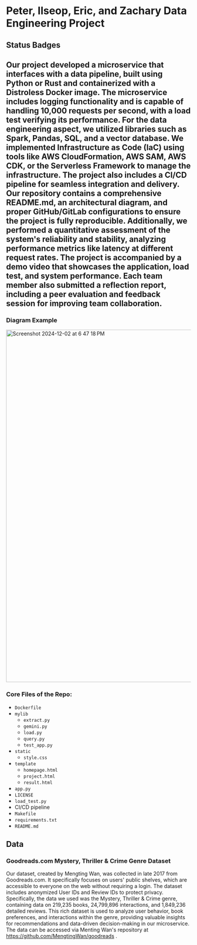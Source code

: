 # Peter, Ilseop, Eric, and Zachary Data Engineering Project

## Status Badges

## Our project developed a microservice that interfaces with a data pipeline, built using Python or Rust and containerized with a Distroless Docker image. The microservice includes logging functionality and is capable of handling 10,000 requests per second, with a load test verifying its performance. For the data engineering aspect, we utilized libraries such as Spark, Pandas, SQL, and a vector database. We implemented Infrastructure as Code (IaC) using tools like AWS CloudFormation, AWS SAM, AWS CDK, or the Serverless Framework to manage the infrastructure. The project also includes a CI/CD pipeline for seamless integration and delivery. Our repository contains a comprehensive README.md, an architectural diagram, and proper GitHub/GitLab configurations to ensure the project is fully reproducible. Additionally, we performed a quantitative assessment of the system's reliability and stability, analyzing performance metrics like latency at different request rates. The project is accompanied by a demo video that showcases the application, load test, and system performance. Each team member also submitted a reflection report, including a peer evaluation and feedback session for improving team collaboration.

### Diagram Example
<img width="960" alt="Screenshot 2024-12-02 at 6 47 18 PM" src="https://github.com/user-attachments/assets/c8f60fc3-5eb7-4d2a-bc2a-eff656597d58">

### Core Files of the Repo:
* `Dockerfile`
* `mylib`
    - `extract.py`
    - `gemini.py`
    - `load.py`
    - `query.py`
    - `test_app.py`
* `static`
    - `style.css`
* `template`
    - `homepage.html`
    - `project.html`
    - `result.html`
* `app.py`
* `LICENSE`
* `load_test.py`
* CI/CD pipeline
* `Makefile`
* `requirements.txt`
* `README.md`

## Data
### Goodreads.com Mystery, Thriller & Crime Genre Dataset
Our dataset, created by Mengting Wan, was collected in late 2017 from Goodreads.com. It specifically focuses on users' public shelves, which are accessible to everyone on the web without requiring a login. The dataset includes anonymized User IDs and Review IDs to protect privacy. Specifically, the data we used was the Mystery, Thriller & Crime genre, containing data on 219,235 books, 24,799,896 interactions, and 1,849,236 detailed reviews. This rich dataset is used to analyze user behavior, book preferences, and interactions within the genre, providing valuable insights for recommendations and data-driven decision-making in our microservice. The data can be accessed via Menting Wan's repository at https://github.com/MengtingWan/goodreads .
